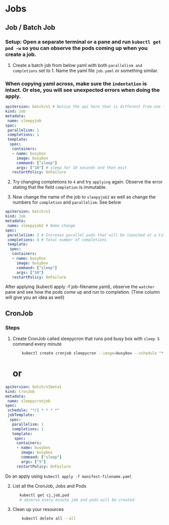 # Jobs

## Job / Batch Job

### Setup: Open a separate terminal or a pane and run `kubectl get pod -w` so you can observe the pods coming up when you create a job.

1. Create a batch job from below yaml with both `parallelism and completions` set to 1. Name the yaml file `job.yaml` or something similar.

### When copying yaml across, make sure the `indentation` is intact. Or else, you will see unexpected errors when doing the apply.

```yaml
apiVersion: batch/v1 # Notice the api here that is different from one for deployment.
kind: Job
metadata:
 name: sleepyjob
spec:
 parallelism: 1
 completions: 1
 template:
  spec:
   containers:
   - name: busybox
     image: busybox
     command: ["sleep"]
     args: ["10"] # sleep for 10 seconds and then exit
   restartPolicy: OnFailure
```

2. Try changing completions to `4` and try `applying` again. Observe the error stating that the field `completion` is immutable.

3. Now change the name of the job to `sleepyjob2` as well as change the numbers for `completion` and `parallelism`. See below

```yaml
apiVersion: batch/v1
kind: Job
metadata:
 name: sleepyjob2 # Name change
spec:
 parallelism: 2 # Increase parallel pods that will be launched at a time
 completions: 4 # Total number of completions
 template:
  spec:
   containers:
   - name: busybox
     image: busybox
     command: ["sleep"]
     args: ["10"]
   restartPolicy: OnFailure
```

After applying (kubectl apply -f job-filename.yaml), observe the `watcher` pane and see how the pods come up and run to completion. (Time column will give you an idea as well)


## CronJob
### Steps

1. Create CronJob called sleepycron that runs pod busy box with ```sleep 5``` command every minute

    ```bash    
        kubectl create cronjob sleepycron --image=busybox --schedule "*/1 * * * *" -- sleep 5        
    ```
    # or

```yaml
apiVersion: batch/v1beta1
kind: CronJob
metadata:
 name: sleepycronjob
spec:
 schedule: "*/1 * * * *"
 jobTemplate:
  spec:
   parallelism: 1
   completions: 1
   template:
    spec:
     containers:
     - name: busybox
       image: busybox
       command: ["sleep"]
       args: ["5"]
     restartPolicy: OnFailure
```
 Do an apply using `kubectl apply -f manifest-filename.yaml`
 
2. List all the CronJob, Jobs and Pods

    ```bash
       kubectl get cj,job,pod
       # observe every minute job and pods will be created
    ```

3. Clean up your resources

    ```bash
        kubectl delete all --all
    ```
